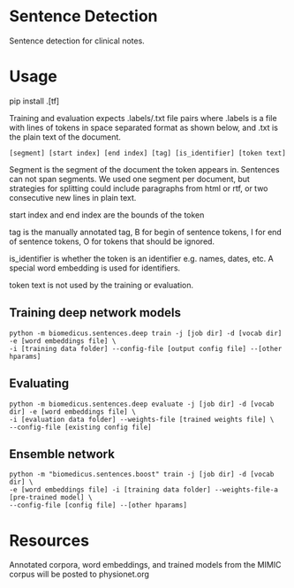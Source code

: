 # Sentence Detection

Sentence detection for clinical notes.

# Usage

pip install .[tf]


Training and evaluation expects .labels/.txt file pairs where .labels is a file with lines of tokens 
in space separated format as shown below, and .txt is the plain text of the document.

```text
[segment] [start index] [end index] [tag] [is_identifier] [token text]
```

Segment is the segment of the document the token appears in. Sentences can not span segments. We 
used one segment per document, but strategies for splitting could include paragraphs from html 
or rtf, or two consecutive new lines in plain text.

start index and end index are the bounds of the token

tag is the manually annotated tag, B for begin of sentence tokens, I for end of sentence tokens,
O for tokens that should be ignored.

is_identifier is whether the token is an identifier e.g. names, dates, etc. A special word embedding 
is used for identifiers.

token text is not used by the training or evaluation.  

## Training deep network models

~~~
python -m biomedicus.sentences.deep train -j [job dir] -d [vocab dir] -e [word embeddings file] \
-i [training data folder] --config-file [output config file] --[other hparams]
~~~

## Evaluating

~~~
python -m biomedicus.sentences.deep evaluate -j [job dir] -d [vocab dir] -e [word embeddings file] \
-i [evaluation data folder] --weights-file [trained weights file] \
--config-file [existing config file]
~~~

## Ensemble network

~~~
python -m "biomedicus.sentences.boost" train -j [job dir] -d [vocab dir] \
-e [word embeddings file] -i [training data folder] --weights-file-a [pre-trained model] \
--config-file [config file] --[other hparams]
~~~

# Resources

Annotated corpora, word embeddings, and trained models from the MIMIC corpus will be posted to 
physionet.org
